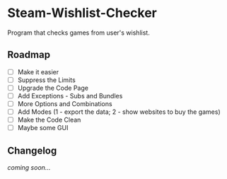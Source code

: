 # Steam-Wishlist-Checker

Program that checks games from user's wishlist.


## Roadmap

 - [ ] Make it easier
 - [ ] Suppress the Limits
 - [ ] Upgrade the Code Page
 - [ ] Add Exceptions - Subs and Bundles
 - [ ] More Options and Combinations
 - [ ] Add Modes (1 - export the data; 2 - show websites to buy the games)
 - [ ] Make the Code Clean
 - [ ] Maybe some GUI

## Changelog

*coming soon...*
